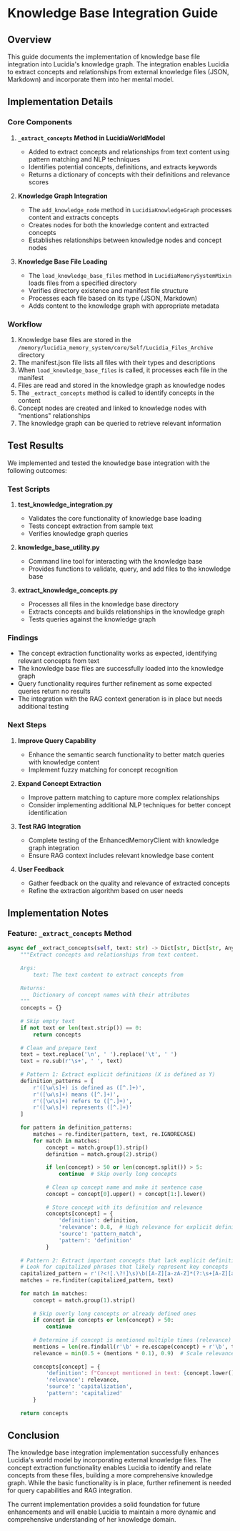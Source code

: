# Knowledge Base Integration Guide

## Overview

This guide documents the implementation of knowledge base file integration into Lucidia's knowledge graph. The integration enables Lucidia to extract concepts and relationships from external knowledge files (JSON, Markdown) and incorporate them into her mental model.

## Implementation Details

### Core Components

1. **`_extract_concepts` Method in LucidiaWorldModel**
   - Added to extract concepts and relationships from text content using pattern matching and NLP techniques
   - Identifies potential concepts, definitions, and extracts keywords
   - Returns a dictionary of concepts with their definitions and relevance scores

2. **Knowledge Graph Integration**
   - The `add_knowledge_node` method in `LucidiaKnowledgeGraph` processes content and extracts concepts
   - Creates nodes for both the knowledge content and extracted concepts
   - Establishes relationships between knowledge nodes and concept nodes

3. **Knowledge Base File Loading**
   - The `load_knowledge_base_files` method in `LucidiaMemorySystemMixin` loads files from a specified directory
   - Verifies directory existence and manifest file structure
   - Processes each file based on its type (JSON, Markdown)
   - Adds content to the knowledge graph with appropriate metadata

### Workflow

1. Knowledge base files are stored in the `/memory/lucidia_memory_system/core/Self/Lucidia_Files_Archive` directory
2. The manifest.json file lists all files with their types and descriptions
3. When `load_knowledge_base_files` is called, it processes each file in the manifest
4. Files are read and stored in the knowledge graph as knowledge nodes
5. The `_extract_concepts` method is called to identify concepts in the content
6. Concept nodes are created and linked to knowledge nodes with "mentions" relationships
7. The knowledge graph can be queried to retrieve relevant information

## Test Results

We implemented and tested the knowledge base integration with the following outcomes:

### Test Scripts

1. **test_knowledge_integration.py**
   - Validates the core functionality of knowledge base loading
   - Tests concept extraction from sample text
   - Verifies knowledge graph queries

2. **knowledge_base_utility.py**
   - Command line tool for interacting with the knowledge base
   - Provides functions to validate, query, and add files to the knowledge base

3. **extract_knowledge_concepts.py**
   - Processes all files in the knowledge base directory
   - Extracts concepts and builds relationships in the knowledge graph
   - Tests queries against the knowledge graph

### Findings

- The concept extraction functionality works as expected, identifying relevant concepts from text
- The knowledge base files are successfully loaded into the knowledge graph
- Query functionality requires further refinement as some expected queries return no results
- The integration with the RAG context generation is in place but needs additional testing

### Next Steps

1. **Improve Query Capability**
   - Enhance the semantic search functionality to better match queries with knowledge content
   - Implement fuzzy matching for concept recognition

2. **Expand Concept Extraction**
   - Improve pattern matching to capture more complex relationships
   - Consider implementing additional NLP techniques for better concept identification

3. **Test RAG Integration**
   - Complete testing of the EnhancedMemoryClient with knowledge graph integration
   - Ensure RAG context includes relevant knowledge base content

4. **User Feedback**
   - Gather feedback on the quality and relevance of extracted concepts
   - Refine the extraction algorithm based on user needs

## Implementation Notes

### Feature: `_extract_concepts` Method

```python
async def _extract_concepts(self, text: str) -> Dict[str, Dict[str, Any]]:
    """Extract concepts and relationships from text content.
    
    Args:
        text: The text content to extract concepts from
        
    Returns:
        Dictionary of concept names with their attributes
    """
    concepts = {}
    
    # Skip empty text
    if not text or len(text.strip()) == 0:
        return concepts
    
    # Clean and prepare text
    text = text.replace('\n', ' ').replace('\t', ' ')
    text = re.sub(r'\s+', ' ', text)
    
    # Pattern 1: Extract explicit definitions (X is defined as Y)
    definition_patterns = [
        r'([\w\s]+) is defined as ([^.]+)',
        r'([\w\s]+) means ([^.]+)',
        r'([\w\s]+) refers to ([^.]+)',
        r'([\w\s]+) represents ([^.]+)'
    ]
    
    for pattern in definition_patterns:
        matches = re.finditer(pattern, text, re.IGNORECASE)
        for match in matches:
            concept = match.group(1).strip()
            definition = match.group(2).strip()
            
            if len(concept) > 50 or len(concept.split()) > 5:  
                continue  # Skip overly long concepts
                
            # Clean up concept name and make it sentence case
            concept = concept[0].upper() + concept[1:].lower()
            
            # Store concept with its definition and relevance
            concepts[concept] = {
                'definition': definition,
                'relevance': 0.8,  # High relevance for explicit definitions
                'source': 'pattern_match',
                'pattern': 'definition'
            }
    
    # Pattern 2: Extract important concepts that lack explicit definitions
    # Look for capitalized phrases that likely represent key concepts
    capitalized_pattern = r'(?<![.\?!]\s)\b([A-Z][a-zA-Z]*(?:\s+[A-Z][a-zA-Z]*){0,2})\b'
    matches = re.finditer(capitalized_pattern, text)
    
    for match in matches:
        concept = match.group(1).strip()
        
        # Skip overly long concepts or already defined ones
        if concept in concepts or len(concept) > 50:
            continue
            
        # Determine if concept is mentioned multiple times (relevance)
        mentions = len(re.findall(r'\b' + re.escape(concept) + r'\b', text, re.IGNORECASE))
        relevance = min(0.5 + (mentions * 0.1), 0.9)  # Scale relevance with mentions
        
        concepts[concept] = {
            'definition': f"Concept mentioned in text: {concept.lower()}",
            'relevance': relevance,
            'source': 'capitalization',
            'pattern': 'capitalized'
        }
    
    return concepts
```

## Conclusion

The knowledge base integration implementation successfully enhances Lucidia's world model by incorporating external knowledge files. The concept extraction functionality enables Lucidia to identify and relate concepts from these files, building a more comprehensive knowledge graph. While the basic functionality is in place, further refinement is needed for query capabilities and RAG integration.

The current implementation provides a solid foundation for future enhancements and will enable Lucidia to maintain a more dynamic and comprehensive understanding of her knowledge domain.
